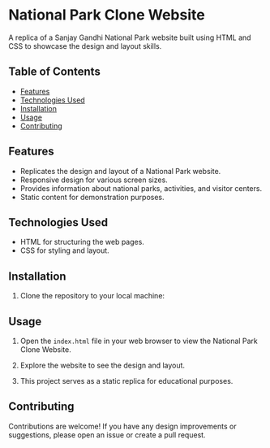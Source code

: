 # National Park Clone Website

A replica of a Sanjay Gandhi National Park website built using HTML and CSS to showcase the design and layout skills.

## Table of Contents

- [Features](#features)
- [Technologies Used](#technologies-used)
- [Installation](#installation)
- [Usage](#usage)
- [Contributing](#contributing)
  
## Features

- Replicates the design and layout of a National Park website.
- Responsive design for various screen sizes.
- Provides information about national parks, activities, and visitor centers.
- Static content for demonstration purposes.

## Technologies Used

- HTML for structuring the web pages.
- CSS for styling and layout.

## Installation

1. Clone the repository to your local machine:

## Usage

1. Open the `index.html` file in your web browser to view the National Park Clone Website.

2. Explore the website to see the design and layout.

3. This project serves as a static replica for educational purposes.

## Contributing

Contributions are welcome! If you have any design improvements or suggestions, please open an issue or create a pull request.
